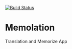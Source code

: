 
[![Build Status](https://app.bitrise.io/app/42e0b64a8f6ac122/status.svg?token=khdVcIYceypqd-3X94eADQ)](https://app.bitrise.io/app/42e0b64a8f6ac122)
# Memolation
Translation and Memorize App
